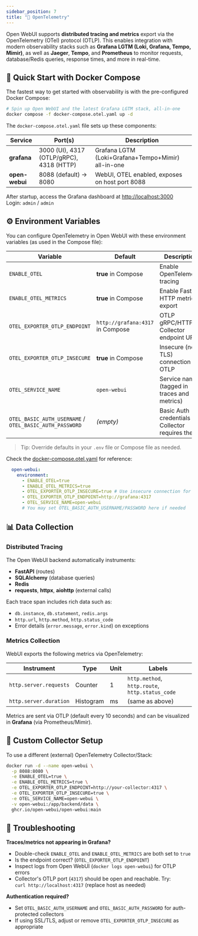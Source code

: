 ```yaml
---
sidebar_position: 7
title: "🔭 OpenTelemetry"
---
```


Open WebUI supports **distributed tracing and metrics** export via the OpenTelemetry (OTel) protocol (OTLP). This enables integration with modern observability stacks such as **Grafana LGTM (Loki, Grafana, Tempo, Mimir)**, as well as **Jaeger**, **Tempo**, and **Prometheus** to monitor requests, database/Redis queries, response times, and more in real-time.

## 🚀 Quick Start with Docker Compose

The fastest way to get started with observability is with the pre-configured Docker Compose:

```bash
# Spin up Open WebUI and the latest Grafana LGTM stack, all-in-one
docker compose -f docker-compose.otel.yaml up -d
```

The `docker-compose.otel.yaml` file sets up these components:

| Service     | Port(s)                                   | Description                                          |
|-------------|------------------------------------------|------------------------------------------------------|
| **grafana** | 3000 (UI), 4317 (OTLP/gRPC), 4318 (HTTP) | Grafana LGTM (Loki+Grafana+Tempo+Mimir) all-in-one   |
| **open-webui** | 8088 (default) → 8080                     | WebUI, OTEL enabled, exposes on host port 8088          |

After startup, access the Grafana dashboard at [http://localhost:3000](http://localhost:3000)  
Login: `admin` / `admin`

## ⚙️ Environment Variables

You can configure OpenTelemetry in Open WebUI with these environment variables (as used in the Compose file):

| Variable                            | Default                         | Description                                         |
|--------------------------------------|---------------------------------|-----------------------------------------------------|
| `ENABLE_OTEL`                       | **true** in Compose             | Enable OpenTelemetry tracing                        |
| `ENABLE_OTEL_METRICS`                | **true** in Compose             | Enable FastAPI HTTP metrics export                  |
| `OTEL_EXPORTER_OTLP_ENDPOINT`        | `http://grafana:4317` in Compose| OTLP gRPC/HTTP Collector endpoint URL               |
| `OTEL_EXPORTER_OTLP_INSECURE`        | **true** in Compose             | Insecure (no TLS) connection for OTLP               |
| `OTEL_SERVICE_NAME`                  | `open-webui`                    | Service name (tagged in traces and metrics)         |
| `OTEL_BASIC_AUTH_USERNAME` / `OTEL_BASIC_AUTH_PASSWORD` | *(empty)*      | Basic Auth credentials if Collector requires them   |

> Tip: Override defaults in your `.env` file or Compose file as needed.

Check the [docker-compose.otel.yaml](docker-compose.otel.yaml) for reference:

```yaml
  open-webui:
    environment:
      - ENABLE_OTEL=true
      - ENABLE_OTEL_METRICS=true
      - OTEL_EXPORTER_OTLP_INSECURE=true # Use insecure connection for OTLP, you may want to remove this in production
      - OTEL_EXPORTER_OTLP_ENDPOINT=http://grafana:4317
      - OTEL_SERVICE_NAME=open-webui
      # You may set OTEL_BASIC_AUTH_USERNAME/PASSWORD here if needed
```

## 📊 Data Collection

### Distributed Tracing

The Open WebUI backend automatically instruments:

- **FastAPI** (routes)
- **SQLAlchemy** (database queries)
- **Redis**
- **requests**, **httpx**, **aiohttp** (external calls)

Each trace span includes rich data such as:

- `db.instance`, `db.statement`, `redis.args`
- `http.url`, `http.method`, `http.status_code`
- Error details (`error.message`, `error.kind`) on exceptions

### Metrics Collection

WebUI exports the following metrics via OpenTelemetry:

| Instrument             | Type      | Unit | Labels                               |
|------------------------|-----------|------|--------------------------------------|
| `http.server.requests` | Counter   | 1    | `http.method`, `http.route`, `http.status_code` |
| `http.server.duration` | Histogram | ms   | (same as above)                      |

Metrics are sent via OTLP (default every 10 seconds) and can be visualized in **Grafana** (via Prometheus/Mimir).

## 🔧 Custom Collector Setup

To use a different (external) OpenTelemetry Collector/Stack:

```bash
docker run -d --name open-webui \
  -p 8088:8080 \
  -e ENABLE_OTEL=true \
  -e ENABLE_OTEL_METRICS=true \
  -e OTEL_EXPORTER_OTLP_ENDPOINT=http://your-collector:4317 \
  -e OTEL_EXPORTER_OTLP_INSECURE=true \
  -e OTEL_SERVICE_NAME=open-webui \
  -v open-webui:/app/backend/data \
  ghcr.io/open-webui/open-webui:main
```

## 🚨 Troubleshooting

**Traces/metrics not appearing in Grafana?**

- Double-check `ENABLE_OTEL` and `ENABLE_OTEL_METRICS` are both set to `true`
- Is the endpoint correct? (`OTEL_EXPORTER_OTLP_ENDPOINT`)
- Inspect logs from Open WebUI (`docker logs open-webui`) for OTLP errors
- Collector's OTLP port (`4317`) should be open and reachable. Try:  
  `curl http://localhost:4317` (replace host as needed)

**Authentication required?**

- Set `OTEL_BASIC_AUTH_USERNAME` and `OTEL_BASIC_AUTH_PASSWORD` for auth-protected collectors
- If using SSL/TLS, adjust or remove `OTEL_EXPORTER_OTLP_INSECURE` as appropriate
